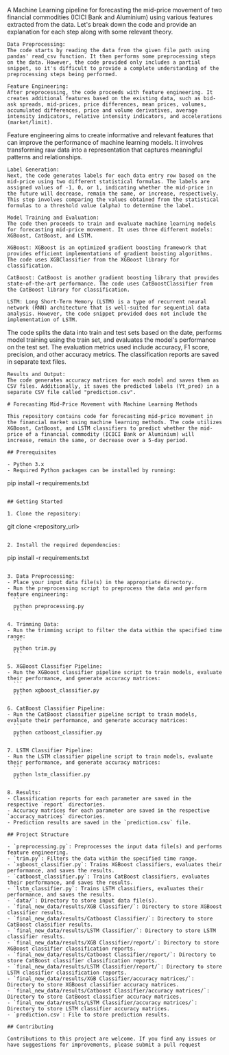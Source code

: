 A Machine Learning pipeline for forecasting the mid-price movement of two financial commodities (ICICI Bank and Aluminium) using various features extracted from the data. Let's break down the code and provide an explanation for each step along with some relevant theory.

    Data Preprocessing:
    The code starts by reading the data from the given file path using pandas' read_csv function. It then performs some preprocessing steps on the data. However, the code provided only includes a partial snippet, so it's difficult to provide a complete understanding of the preprocessing steps being performed.

    Feature Engineering:
    After preprocessing, the code proceeds with feature engineering. It creates additional features based on the existing data, such as bid-ask spreads, mid-prices, price differences, mean prices, volumes, accumulated differences, price and volume derivatives, average intensity indicators, relative intensity indicators, and accelerations (market/limit).

Feature engineering aims to create informative and relevant features that can improve the performance of machine learning models. It involves transforming raw data into a representation that captures meaningful patterns and relationships.

    Label Generation:
    Next, the code generates labels for each data entry row based on the mid-price using two different statistical formulas. The labels are assigned values of -1, 0, or 1, indicating whether the mid-price in the future will decrease, remain the same, or increase, respectively. This step involves comparing the values obtained from the statistical formulas to a threshold value (alpha) to determine the label.

    Model Training and Evaluation:
    The code then proceeds to train and evaluate machine learning models for forecasting mid-price movement. It uses three different models: XGBoost, CatBoost, and LSTM.

    XGBoost: XGBoost is an optimized gradient boosting framework that provides efficient implementations of gradient boosting algorithms. The code uses XGBClassifier from the XGBoost library for classification.

    CatBoost: CatBoost is another gradient boosting library that provides state-of-the-art performance. The code uses CatBoostClassifier from the CatBoost library for classification.

    LSTM: Long Short-Term Memory (LSTM) is a type of recurrent neural network (RNN) architecture that is well-suited for sequential data analysis. However, the code snippet provided does not include the implementation of LSTM.

The code splits the data into train and test sets based on the date, performs model training using the train set, and evaluates the model's performance on the test set. The evaluation metrics used include accuracy, F1 score, precision, and other accuracy metrics. The classification reports are saved in separate text files.

    Results and Output:
    The code generates accuracy matrices for each model and saves them as CSV files. Additionally, it saves the predicted labels (Yt_pred) in a separate CSV file called "prediction.csv".



```
# Forecasting Mid-Price Movement with Machine Learning Methods

This repository contains code for forecasting mid-price movement in the financial market using machine learning methods. The code utilizes XGBoost, CatBoost, and LSTM classifiers to predict whether the mid-price of a financial commodity (ICICI Bank or Aluminium) will increase, remain the same, or decrease over a 5-day period.

## Prerequisites

- Python 3.x
- Required Python packages can be installed by running:
  ```
  pip install -r requirements.txt
  ```

## Getting Started

1. Clone the repository:
   ```
   git clone <repository_url>
   ```

2. Install the required dependencies:
   ```
   pip install -r requirements.txt
   ```

3. Data Preprocessing:
   - Place your input data file(s) in the appropriate directory.
   - Run the preprocessing script to preprocess the data and perform feature engineering:
     ```
     python preprocessing.py
     ```

4. Trimming Data:
   - Run the trimming script to filter the data within the specified time range:
     ```
     python trim.py
     ```

5. XGBoost Classifier Pipeline:
   - Run the XGBoost classifier pipeline script to train models, evaluate their performance, and generate accuracy matrices:
     ```
     python xgboost_classifier.py
     ```

6. CatBoost Classifier Pipeline:
   - Run the CatBoost classifier pipeline script to train models, evaluate their performance, and generate accuracy matrices:
     ```
     python catboost_classifier.py
     ```

7. LSTM Classifier Pipeline:
   - Run the LSTM classifier pipeline script to train models, evaluate their performance, and generate accuracy matrices:
     ```
     python lstm_classifier.py
     ```

8. Results:
   - Classification reports for each parameter are saved in the respective `report` directories.
   - Accuracy matrices for each parameter are saved in the respective `accuracy_matrices` directories.
   - Prediction results are saved in the `prediction.csv` file.

## Project Structure

- `preprocessing.py`: Preprocesses the input data file(s) and performs feature engineering.
- `trim.py`: Filters the data within the specified time range.
- `xgboost_classifier.py`: Trains XGBoost classifiers, evaluates their performance, and saves the results.
- `catboost_classifier.py`: Trains CatBoost classifiers, evaluates their performance, and saves the results.
- `lstm_classifier.py`: Trains LSTM classifiers, evaluates their performance, and saves the results.
- `data/`: Directory to store input data file(s).
- `final_new_data/results/XGB Classifier/`: Directory to store XGBoost classifier results.
- `final_new_data/results/Catboost Classifier/`: Directory to store CatBoost classifier results.
- `final_new_data/results/LSTM Classifier/`: Directory to store LSTM classifier results.
- `final_new_data/results/XGB Classifier/report/`: Directory to store XGBoost classifier classification reports.
- `final_new_data/results/Catboost Classifier/report/`: Directory to store CatBoost classifier classification reports.
- `final_new_data/results/LSTM Classifier/report/`: Directory to store LSTM classifier classification reports.
- `final_new_data/results/XGB Classifier/accuracy matrices/`: Directory to store XGBoost classifier accuracy matrices.
- `final_new_data/results/Catboost Classifier/accuracy matrices/`: Directory to store CatBoost classifier accuracy matrices.
- `final_new_data/results/LSTM Classifier/accuracy matrices/`: Directory to store LSTM classifier accuracy matrices.
- `prediction.csv`: File to store prediction results.

## Contributing

Contributions to this project are welcome. If you find any issues or have suggestions for improvements, please submit a pull request
